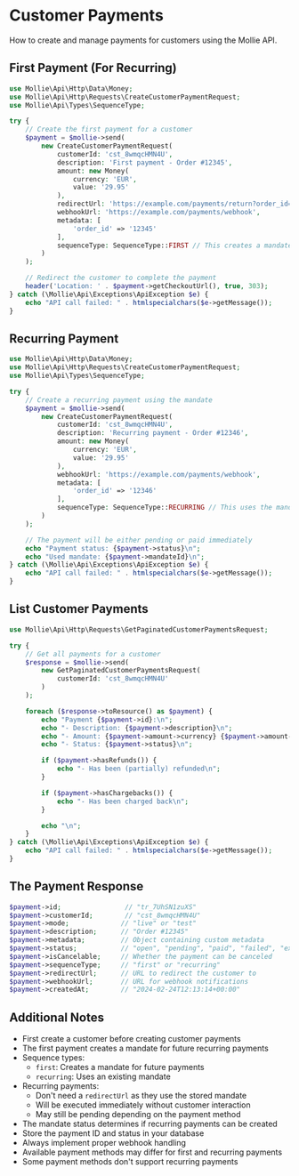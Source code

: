 # Customer Payments

How to create and manage payments for customers using the Mollie API.

## First Payment (For Recurring)

```php
use Mollie\Api\Http\Data\Money;
use Mollie\Api\Http\Requests\CreateCustomerPaymentRequest;
use Mollie\Api\Types\SequenceType;

try {
    // Create the first payment for a customer
    $payment = $mollie->send(
        new CreateCustomerPaymentRequest(
            customerId: 'cst_8wmqcHMN4U',
            description: 'First payment - Order #12345',
            amount: new Money(
                currency: 'EUR',
                value: '29.95'
            ),
            redirectUrl: 'https://example.com/payments/return?order_id=12345',
            webhookUrl: 'https://example.com/payments/webhook',
            metadata: [
                'order_id' => '12345'
            ],
            sequenceType: SequenceType::FIRST // This creates a mandate for future payments
        )
    );

    // Redirect the customer to complete the payment
    header('Location: ' . $payment->getCheckoutUrl(), true, 303);
} catch (\Mollie\Api\Exceptions\ApiException $e) {
    echo "API call failed: " . htmlspecialchars($e->getMessage());
}
```

## Recurring Payment

```php
use Mollie\Api\Http\Data\Money;
use Mollie\Api\Http\Requests\CreateCustomerPaymentRequest;
use Mollie\Api\Types\SequenceType;

try {
    // Create a recurring payment using the mandate
    $payment = $mollie->send(
        new CreateCustomerPaymentRequest(
            customerId: 'cst_8wmqcHMN4U',
            description: 'Recurring payment - Order #12346',
            amount: new Money(
                currency: 'EUR',
                value: '29.95'
            ),
            webhookUrl: 'https://example.com/payments/webhook',
            metadata: [
                'order_id' => '12346'
            ],
            sequenceType: SequenceType::RECURRING // This uses the mandate created by the first payment
        )
    );

    // The payment will be either pending or paid immediately
    echo "Payment status: {$payment->status}\n";
    echo "Used mandate: {$payment->mandateId}\n";
} catch (\Mollie\Api\Exceptions\ApiException $e) {
    echo "API call failed: " . htmlspecialchars($e->getMessage());
}
```

## List Customer Payments

```php
use Mollie\Api\Http\Requests\GetPaginatedCustomerPaymentsRequest;

try {
    // Get all payments for a customer
    $response = $mollie->send(
        new GetPaginatedCustomerPaymentsRequest(
            customerId: 'cst_8wmqcHMN4U'
        )
    );

    foreach ($response->toResource() as $payment) {
        echo "Payment {$payment->id}:\n";
        echo "- Description: {$payment->description}\n";
        echo "- Amount: {$payment->amount->currency} {$payment->amount->value}\n";
        echo "- Status: {$payment->status}\n";

        if ($payment->hasRefunds()) {
            echo "- Has been (partially) refunded\n";
        }

        if ($payment->hasChargebacks()) {
            echo "- Has been charged back\n";
        }

        echo "\n";
    }
} catch (\Mollie\Api\Exceptions\ApiException $e) {
    echo "API call failed: " . htmlspecialchars($e->getMessage());
}
```

## The Payment Response

```php
$payment->id;                // "tr_7UhSN1zuXS"
$payment->customerId;        // "cst_8wmqcHMN4U"
$payment->mode;             // "live" or "test"
$payment->description;      // "Order #12345"
$payment->metadata;         // Object containing custom metadata
$payment->status;           // "open", "pending", "paid", "failed", "expired", "canceled"
$payment->isCancelable;     // Whether the payment can be canceled
$payment->sequenceType;     // "first" or "recurring"
$payment->redirectUrl;      // URL to redirect the customer to
$payment->webhookUrl;       // URL for webhook notifications
$payment->createdAt;        // "2024-02-24T12:13:14+00:00"
```

## Additional Notes

- First create a customer before creating customer payments
- The first payment creates a mandate for future recurring payments
- Sequence types:
  - `first`: Creates a mandate for future payments
  - `recurring`: Uses an existing mandate
- Recurring payments:
  - Don't need a `redirectUrl` as they use the stored mandate
  - Will be executed immediately without customer interaction
  - May still be pending depending on the payment method
- The mandate status determines if recurring payments can be created
- Store the payment ID and status in your database
- Always implement proper webhook handling
- Available payment methods may differ for first and recurring payments
- Some payment methods don't support recurring payments
